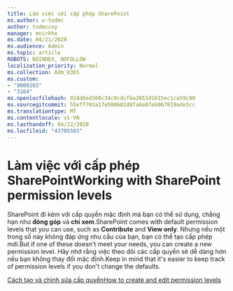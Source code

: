 ```yaml
---
title: Làm việc với cấp phép SharePoint
ms.author: v-todmc
author: todmccoy
manager: mnirkhe
ms.date: 04/21/2020
ms.audience: Admin
ms.topic: article
ROBOTS: NOINDEX, NOFOLLOW
localization_priority: Normal
ms.collection: Adm_O365
ms.custom:
- "9000165"
- "3164"
ms.openlocfilehash: 924d8ed360c34c8cdcfba2651d1615ec1ca59c90
ms.sourcegitcommit: 55eff703a17e500681d8fa6a87eb067019ade3cc
ms.translationtype: MT
ms.contentlocale: vi-VN
ms.lasthandoff: 04/22/2020
ms.locfileid: "43705503"
---
```

# <a name="working-with-sharepoint-permission-levels"></a><span data-ttu-id="74752-102">Làm việc với cấp phép SharePoint</span><span class="sxs-lookup"><span data-stu-id="74752-102">Working with SharePoint permission levels</span></span>

<span data-ttu-id="74752-103">SharePoint đi kèm với cấp quyền mặc định mà bạn có thể sử dụng, chẳng hạn như **đóng góp** và **chỉ xem**.</span><span class="sxs-lookup"><span data-stu-id="74752-103">SharePoint comes with default permission levels that you can use, such as **Contribute** and **View only**.</span></span> <span data-ttu-id="74752-104">Nhưng nếu một trong số này không đáp ứng nhu cầu của bạn, bạn có thể tạo cấp phép mới.</span><span class="sxs-lookup"><span data-stu-id="74752-104">But if one of these doesn't meet your needs, you can create a new permission level.</span></span> <span data-ttu-id="74752-105">Hãy nhớ rằng việc theo dõi các cấp quyền sẽ dễ dàng hơn nếu bạn không thay đổi mặc định.</span><span class="sxs-lookup"><span data-stu-id="74752-105">Keep in mind that it's easier to keep track of permission levels if you don't change the defaults.</span></span>

[<span data-ttu-id="74752-106">Cách tạo và chỉnh sửa cấp quyền</span><span class="sxs-lookup"><span data-stu-id="74752-106">How to create and edit permission levels</span></span>](https://docs.microsoft.com/sharepoint/how-to-create-and-edit-permission-levels)